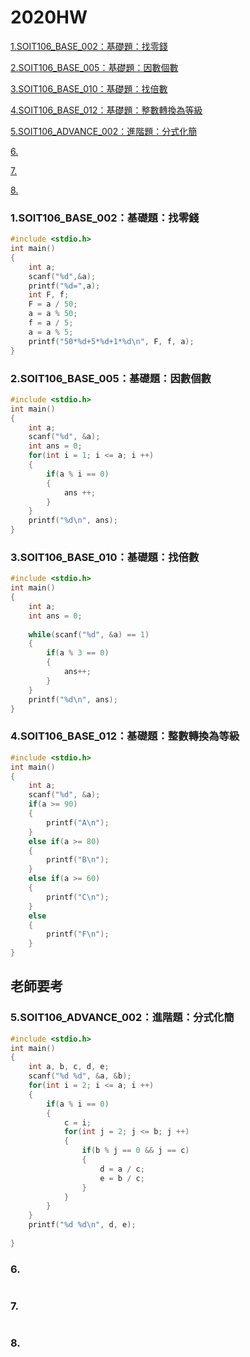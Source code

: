 # 2020HW
[1.SOIT106_BASE_002：基礎題：找零錢](https://github.com/0915ni/2020HW#1soit106_base_002%E5%9F%BA%E7%A4%8E%E9%A1%8C%E6%89%BE%E9%9B%B6%E9%8C%A2)

[2.SOIT106_BASE_005：基礎題：因數個數](https://github.com/0915ni/2020HW#2soit106_base_005%E5%9F%BA%E7%A4%8E%E9%A1%8C%E5%9B%A0%E6%95%B8%E5%80%8B%E6%95%B8)

[3.SOIT106_BASE_010：基礎題：找倍數](https://github.com/0915ni/2020HW#3soit106_base_010%E5%9F%BA%E7%A4%8E%E9%A1%8C%E6%89%BE%E5%80%8D%E6%95%B8)

[4.SOIT106_BASE_012：基礎題：整數轉換為等級](https://github.com/0915ni/2020HW#4soit106_base_012%E5%9F%BA%E7%A4%8E%E9%A1%8C%E6%95%B4%E6%95%B8%E8%BD%89%E6%8F%9B%E7%82%BA%E7%AD%89%E7%B4%9A)

[5.SOIT106_ADVANCE_002：進階題：分式化簡](https://github.com/0915ni/2020HW#5soit106_advance_002%E9%80%B2%E9%9A%8E%E9%A1%8C%E5%88%86%E5%BC%8F%E5%8C%96%E7%B0%A1)

[6.]()

[7.]()

[8.](https://github.com/0915ni/2020HW#8)

### 1.SOIT106_BASE_002：基礎題：找零錢
```c
#include <stdio.h>
int main()
{
	int a;
	scanf("%d",&a);
	printf("%d=",a);
	int F, f;
	F = a / 50;
	a = a % 50;
	f = a / 5;
	a = a % 5;
	printf("50*%d+5*%d+1*%d\n", F, f, a);
}
```
### 2.SOIT106_BASE_005：基礎題：因數個數
```c
#include <stdio.h>
int main()
{
	int a;
	scanf("%d", &a);
	int ans = 0;
	for(int i = 1; i <= a; i ++)
	{
		if(a % i == 0)
		{
			ans ++;
		}
	}
	printf("%d\n", ans);
}
```

### 3.SOIT106_BASE_010：基礎題：找倍數
```c
#include <stdio.h>
int main()
{
	int a;
	int ans = 0;
	
	while(scanf("%d", &a) == 1)
	{
		if(a % 3 == 0)
		{
			ans++;
		}
	}
	printf("%d\n", ans);
}
```

### 4.SOIT106_BASE_012：基礎題：整數轉換為等級
```c
#include <stdio.h>
int main()
{
	int a;
	scanf("%d", &a);
	if(a >= 90)
	{
		printf("A\n");
	}
	else if(a >= 80)
	{
		printf("B\n");
	}
	else if(a >= 60)
	{
		printf("C\n");
	}
	else
	{
		printf("F\n");
	}
}
```
## 老師要考
### 5.SOIT106_ADVANCE_002：進階題：分式化簡 
```c
#include <stdio.h>
int main()
{
	int a, b, c, d, e;
	scanf("%d %d", &a, &b);
	for(int i = 2; i <= a; i ++)
	{
		if(a % i == 0)
		{
			c = i;
			for(int j = 2; j <= b; j ++)
			{
				if(b % j == 0 && j == c)
				{
					d = a / c;
					e = b / c;
				}
			}
		}
	}
	printf("%d %d\n", d, e);
	
}
```

### 6.
```c
```

### 7.
```c
```

### 8.
```c
```
